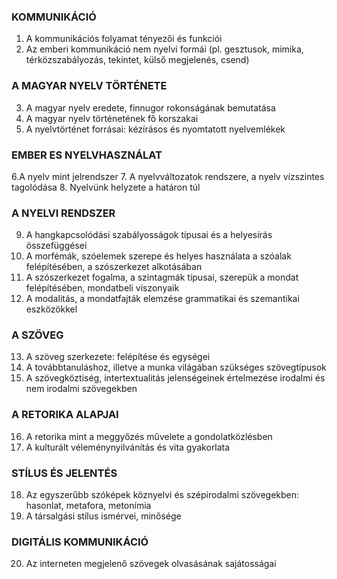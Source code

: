 ### KOMMUNIKÁCIÓ
1. A kommunikációs folyamat tényezői és funkciói
2. Az emberi kommunikáció nem nyelvi formái (pl. gesztusok, mimika, térközszabályozás, tekintet, külső megjelenés, csend)
### A MAGYAR NYELV TÖRTÉNETE
3. ﻿﻿﻿A magyar nyelv eredete, finnugor rokonságának bemutatása
4. ﻿﻿﻿A magyar nyelv történetének fő korszakai
5. ﻿﻿﻿A nyelvtörténet forrásai: kézírásos és nyomtatott nyelvemlékek
### EMBER ES NYELVHASZNÁLAT
6.﻿﻿A nyelv mint jelrendszer
7. ﻿﻿﻿A nyelvváltozatok rendszere, a nyelv vízszintes tagolódása
8. ﻿﻿﻿Nyelvünk helyzete a határon túl
### A NYELVI RENDSZER
9. A hangkapcsolódási szabályosságok típusai és a helyesírás összefüggései
10. ﻿﻿﻿﻿A morfémák, szóelemek szerepe és helyes használata a szóalak felépítésében, a szószerkezet alkotásában
11. ﻿﻿﻿﻿A szószerkezet fogalma, a szintagmák típusai, szerepük a mondat felépítésében, mondatbeli viszonyaik
12. ﻿﻿﻿﻿A modalitás, a mondatfajták elemzése grammatikai és szemantikai eszközökkel
### A SZÖVEG
13. ﻿﻿﻿﻿A szöveg szerkezete: felépítése és egységei
14. ﻿﻿﻿﻿A továbbtanuláshoz, illetve a munka világában szükséges szövegtípusok
15. ﻿﻿﻿﻿A szövegköztiség, intertextualitás jelenségeinek értelmezése irodalmi és nem irodalmi szövegekben
### A RETORIKA ALAPJAI
16. ﻿﻿﻿﻿A retorika mint a meggyőzés művelete a gondolatközlésben
17. ﻿﻿﻿﻿A kulturált véleménynyilvánítás és vita gyakorlata
### STÍLUS ÉS JELENTÉS
18. ﻿﻿﻿﻿Az egyszerűbb szóképek köznyelvi és szépirodalmi szövegekben: hasonlat, metafora, metonímia
19. ﻿﻿﻿﻿A társalgási stílus ismérvei, minősége
### DIGITÁLIS KOMMUNIKÁCIÓ
20. Az interneten megjelenő szövegek olvasásának sajátosságai